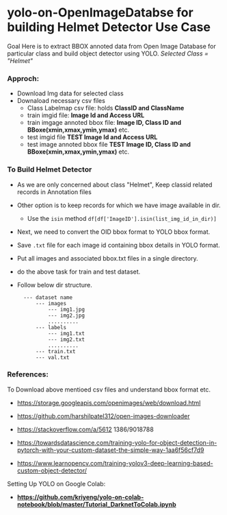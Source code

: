 # yolo-on-OpenImageDatabse for building Helmet Detector Use Case

Goal Here is to extract BBOX annoted data from Open Image Database for particular class and build object detector using YOLO.
*Selected Class = "Helmet"*

### Approch:
+ Download Img data for selected class
+ Downaload necessary csv files
  + Class Labelmap csv file: holds **ClassID and ClassName**
  + train imgid file: **Image Id and Access URL**
  + train imgage annoted bbox file: **Image ID, Class ID and BBoxe(xmin,xmax,ymin,ymax)** etc.
  + test imgid file **TEST Image Id and Access URL**
  + test image annoted bbox file **TEST Image ID, Class ID and BBoxe(xmin,xmax,ymin,ymax)** etc.

### To Build Helmet Detector
+ As we are only concerned about class "Helmet", Keep classid related records in Annotation files
+ Other option is to keep records for which we have image available in dir.
  + Use the `isin` method `df[df['ImageID'].isin(list_img_id_in_dir)]`
+ Next, we need to convert the OID bbox format to YOLO bbox format.
+ Save `.txt` file for each image id containing bbox details in YOLO format.
+ Put all images and associated bbox.txt files in a single directory.
+ do the above task for train and test dataset.
+ Follow below dir structure.

        --- dataset name
            --- images
                --- img1.jpg
                --- img2.jpg
                ..........
            --- labels
                --- img1.txt
                --- img2.txt
                ..........
            --- train.txt
            --- val.txt

### References:
To Download above mentioed csv files and understand bbox format etc.
+ https://storage.googleapis.com/openimages/web/download.html

+ https://github.com/harshilpatel312/open-images-downloader
+ https://stackoverflow.com/a/5612  1386/9018788
+ https://towardsdatascience.com/training-yolo-for-object-detection-in-pytorch-with-your-custom-dataset-the-simple-way-1aa6f56cf7d9
+ https://www.learnopencv.com/training-yolov3-deep-learning-based-custom-object-detector/

Setting Up YOLO on Google Colab:
+ **https://github.com/kriyeng/yolo-on-colab-notebook/blob/master/Tutorial_DarknetToColab.ipynb**